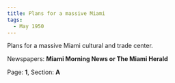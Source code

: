 ```yaml
---  
title: Plans for a massive Miami  
tags:  
  - May 1950  
---  
```

  
Plans for a massive Miami cultural and trade center.  
  
Newspapers: **Miami Morning News or The Miami Herald**  
  
Page: **1**, Section: **A** 
